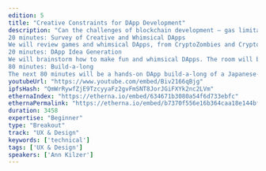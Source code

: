 ```yaml
---
edition: 5
title: "Creative Constraints for DApp Development"
description: "Can the challenges of blockchain development — gas limitations, storage scarcity, and decentralized computation — create conditions for creative DApp development? Are the parts of Solidity that often confound developers actually starting points for creative thinking?
20 minutes: Survey of Creative and Whimsical DApps
We will review games and whimsical DApps, from CryptoZombies and CryptoKitties, ERC721 collectables, to some of my personal projects, including a fruit-backed cryptocurrency, and a blockchain treasure hunt. 
20 minutes: DApp Idea Generation
We will brainstorm how to make fun and whimsical DApps. The room will break into small teams and draw random cards as idea prompts. One set of cards will contain Solidity features, others will contain game types and themes.
80 minutes: Build-a-long
The next 80 minutes will be a hands-on DApp build-a-long of a Japanese-style treasure hunt known as a “Stamp Rally” in Solidity.  (Sample code: https://github.com/ann-kilzer/blockchain-stamp-rally).  Participants will build key parts of the app in Remix, and interact with a publicly hosted version of the UI.  If participants want to continue learning and experimenting afterwards, there will be extensions in the repo. My goal is to show participants that blockchain development can be fun, creative, and approachable."
youtubeUrl: "https://www.youtube.com/embed/Biv2166qBjg"
ipfsHash: "QmWrRywfZjE9TzcyyaFz2gvFmSNT8JorJGiFXYk2nc2LVm"
ethernaIndex: "https://etherna.io/embed/634671b3080a54f6d733ebfc"
ethernaPermalink: "https://etherna.io/embed/b7370f556e16b364caa18e144bfd658320f5c74095f436bd58d45a92248309ed"
duration: 3458
expertise: "Beginner"
type: "Breakout"
track: "UX & Design"
keywords: ['technical']
tags: ['UX & Design']
speakers: ['Ann Kilzer']
---
```


